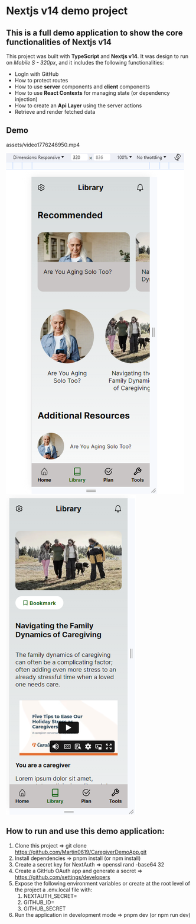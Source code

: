 # Nextjs v14 demo project

## This is a full demo application to show the core functionalities of Nextjs v14

This project was built with **TypeScript** and **Nextjs v14**. It was design to run on _Mobile S - 320px_, and it includes the following functionalities:

- LogIn with GitHub
- How to protect routes
- How to use **server** components and **client** components
- How to use **React Contexts** for managing state (or dependency injection)
- How to create an **Api Layer** using the server actions
- Retrieve and render fetched data

## Demo

assets/video1776246950.mp4

![image of the application running](assets/library.png) ![image of the application running](assets/resource.png)

## How to run and use this demo application:

1. Clone this project => git clone https://github.com/Martin0619/CaregiverDemoApp.git
2. Install dependencies => pnpm install (or npm install)
3. Create a secret key for NextAuth => openssl rand -base64 32
4. Create a GitHub OAuth app and generate a secret => https://github.com/settings/developers
5. Expose the following environment variables or create at the root level of the project a .env.local file with:
   1. NEXTAUTH_SECRET=
   2. GITHUB_ID=
   3. GITHUB_SECRET
6. Run the application in development mode => pnpm dev (or npm run dev)
